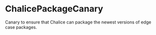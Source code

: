# ChalicePackageCanary
Canary to ensure that Chalice can package the newest versions of edge case packages.
